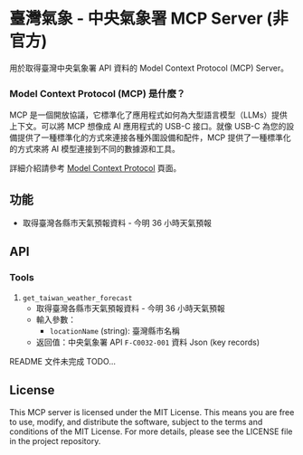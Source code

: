 # 臺灣氣象 - 中央氣象署 MCP Server (非官方)

用於取得臺灣中央氣象署 API 資料的 Model Context Protocol (MCP) Server。

### Model Context Protocol (MCP) 是什麼？

MCP 是一個開放協議，它標準化了應用程式如何為大型語言模型（LLMs）提供上下文。可以將 MCP 想像成 AI 應用程式的 USB-C 接口。就像 USB-C 為您的設備提供了一種標準化的方式來連接各種外圍設備和配件，MCP 提供了一種標準化的方式來將 AI 模型連接到不同的數據源和工具。

詳細介紹請參考 [Model Context Protocol](https://modelcontextprotocol.io/introduction) 頁面。

## 功能

- 取得臺灣各縣市天氣預報資料 - 今明 36 小時天氣預報

## API

### Tools

1. `get_taiwan_weather_forecast`
   - 取得臺灣各縣市天氣預報資料 - 今明 36 小時天氣預報
   - 輸入參數：
     - `locationName` (string): 臺灣縣市名稱
   - 返回值：中央氣象署 API `F-C0032-001` 資料 Json (key records)

README 文件未完成 TODO...

## License

This MCP server is licensed under the MIT License. This means you are free to use, modify, and distribute the software, subject to the terms and conditions of the MIT License. For more details, please see the LICENSE file in the project repository.
